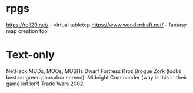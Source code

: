 # rpgs

https://roll20.net/ - virtual tabletop
https://www.wonderdraft.net/ - fantasy map creation tool

# Text-only
NetHack
MUDs, MOOs, MUSHs
Dwarf Fortress
Kroz
Brogue
Zork (looks best on green phosphor screen).
Midnight Commander (why is this in their game list lol?)
Trade Wars 2002.
